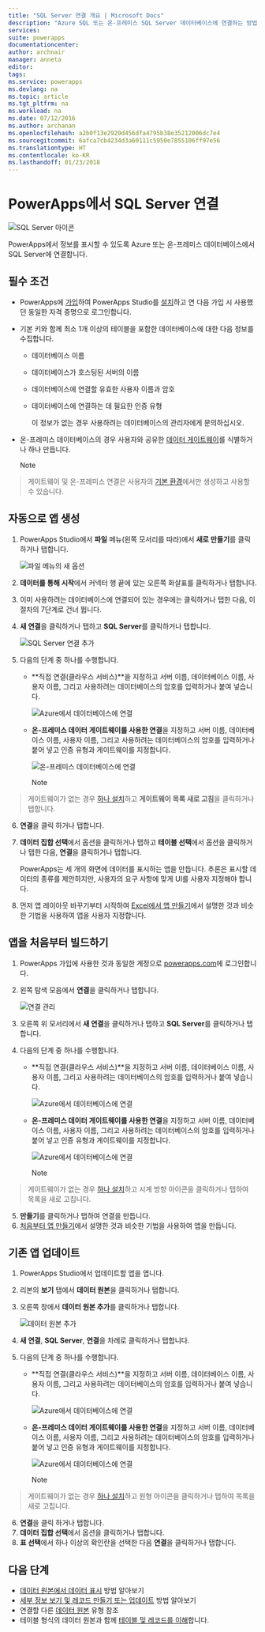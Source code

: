 ```yaml
---
title: "SQL Server 연결 개요 | Microsoft Docs"
description: "Azure SQL 또는 온-프레미스 SQL Server 데이터베이스에 연결하는 방법에 대한 단계별 지침"
services: 
suite: powerapps
documentationcenter: 
author: archnair
manager: anneta
editor: 
tags: 
ms.service: powerapps
ms.devlang: na
ms.topic: article
ms.tgt_pltfrm: na
ms.workload: na
ms.date: 07/12/2016
ms.author: archanan
ms.openlocfilehash: a2b0f13e2920d456dfa4795b38e35212006dc7e4
ms.sourcegitcommit: 6afca7cb4234d3a60111c5950e7855106ff97e56
ms.translationtype: HT
ms.contentlocale: ko-KR
ms.lasthandoff: 01/23/2018
---
```

# <a name="connect-to-sql-server-from-powerapps"></a>PowerApps에서 SQL Server 연결
![SQL Server 아이콘](./media/connection-azure-sqldatabase/sqlicon.png)

PowerApps에서 정보를 표시할 수 있도록 Azure 또는 온-프레미스 데이터베이스에서 SQL Server에 연결합니다.

## <a name="prerequisites"></a>필수 조건

* PowerApps에 [가입](../signup-for-powerapps.md)하여 PowerApps Studio를 [설치](http://aka.ms/powerappsinstall)하고 연 다음 가입 시 사용했던 동일한 자격 증명으로 로그인합니다.
* 기본 키와 함께 최소 1개 이상의 테이블을 포함한 데이터베이스에 대한 다음 정보를 수집합니다.
  
  * 데이터베이스 이름
  * 데이터베이스가 호스팅된 서버의 이름
  * 데이터베이스에 연결할 유효한 사용자 이름과 암호
  * 데이터베이스에 연결하는 데 필요한 인증 유형
    
    이 정보가 없는 경우 사용하려는 데이터베이스의 관리자에게 문의하십시오.
* 온-프레미스 데이터베이스의 경우 사용자와 공유한 [데이터 게이트웨이](../gateway-management.md)를 식별하거나 하나 만듭니다.
  
    > [!NOTE]
> 게이트웨이 및 온-프레미스 연결은 사용자의 [기본 환경](../working-with-environments.md)에서만 생성하고 사용할 수 있습니다.

## <a name="generate-an-app-automatically"></a>자동으로 앱 생성
1. PowerApps Studio에서 **파일** 메뉴(왼쪽 모서리를 따라)에서 **새로 만들기**를 클릭하거나 탭합니다.
   
    ![파일 메뉴의 새 옵션](./media/connection-azure-sqldatabase/file-new.png)
2. **데이터를 통해 시작**에서 커넥터 행 끝에 있는 오른쪽 화살표를 클릭하거나 탭합니다.
3. 이미 사용하려는 데이터베이스에 연결되어 있는 경우에는 클릭하거나 탭한 다음, 이 절차의 7단계로 건너 뜁니다.
4. **새 연결**을 클릭하거나 탭하고 **SQL Server**를 클릭하거나 탭합니다.
   
    ![SQL Server 연결 추가](./media/connection-azure-sqldatabase/add-sql-connection.png)
5. 다음의 단계 중 하나를 수행합니다.
   
   * **직접 연결(클라우스 서비스)**을 지정하고 서버 이름, 데이터베이스 이름, 사용자 이름, 그리고 사용하려는 데이터베이스의 암호를 입력하거나 붙여 넣습니다.
     
       ![Azure에서 데이터베이스에 연결](./media/connection-azure-sqldatabase/connect-azure.png)
   * **온-프레미스 데이터 게이트웨이를 사용한 연결**을 지정하고 서버 이름, 데이터베이스 이름, 사용자 이름, 그리고 사용하려는 데이터베이스의 암호를 입력하거나 붙어 넣고 인증 유형과 게이트웨이를 지정합니다.
     
       ![온-프레미스 데이터베이스에 연결](./media/connection-azure-sqldatabase/connect-onprem.png)
     
       > [!NOTE]
> 게이트웨이가 없는 경우 [하나 설치](../gateway-reference.md)하고 **게이트웨이 목록 새로 고침**을 클릭하거나 탭합니다.
6. **연결**을 클릭 하거나 탭합니다.
7. **데이터 집합 선택**에서 옵션을 클릭하거나 탭하고 **테이블 선택**에서 옵션을 클릭하거나 탭한 다음, **연결**을 클릭하거나 탭합니다.
   
    PowerApps는 세 개의 화면에 데이터를 표시하는 앱을 만듭니다. 추론은 표시할 데이터의 종류를 제안하지만, 사용자의 요구 사항에 맞게 UI를 사용자 지정해야 합니다.
8. 먼저 앱 레이아웃 바꾸기부터 시작하여 [Excel에서 앱 만들기](../get-started-create-from-data.md)에서 설명한 것과 비슷한 기법을 사용하여 앱을 사용자 지정합니다.

## <a name="build-an-app-from-scratch"></a>앱을 처음부터 빌드하기
1. PowerApps 가입에 사용한 것과 동일한 계정으로 [powerapps.com](https://web.powerapps.com)에 로그인합니다.
2. 왼쪽 탐색 모음에서 **연결**을 클릭하거나 탭합니다.  
   
    ![연결 관리](./media/connection-azure-sqldatabase/manage-connections.png)
3. 오른쪽 위 모서리에서 **새 연결**을 클릭하거나 탭하고 **SQL Server**를 클릭하거나 탭합니다.
4. 다음의 단계 중 하나를 수행합니다.
   
   * **직접 연결(클라우스 서비스)**을 지정하고 서버 이름, 데이터베이스 이름, 사용자 이름, 그리고 사용하려는 데이터베이스의 암호를 입력하거나 붙여 넣습니다.
     
       ![Azure에서 데이터베이스에 연결](./media/connection-azure-sqldatabase/connect-azure-portal.png)
   * **온-프레미스 데이터 게이트웨이를 사용한 연결**을 지정하고 서버 이름, 데이터베이스 이름, 사용자 이름, 그리고 사용하려는 데이터베이스의 암호를 입력하거나 붙어 넣고 인증 유형과 게이트웨이를 지정합니다.
     
       ![Azure에서 데이터베이스에 연결](./media/connection-azure-sqldatabase/connect-onprem-portal.png)
     
       > [!NOTE]
> 게이트웨이가 없는 경우 [하나 설치](../gateway-reference.md)하고 시계 방향 아이콘을 클릭하거나 탭하여 목록을 새로 고칩니다.
5. **만들기**를 클릭하거나 탭하여 연결을 만듭니다.
6. [처음부터 앱 만들기](../get-started-create-from-blank.md)에서 설명한 것과 비슷한 기법을 사용하여 앱을 만듭니다.

## <a name="update-an-existing-app"></a>기존 앱 업데이트
1. PowerApps Studio에서 업데이트할 앱을 엽니다.
2. 리본의 **보기** 탭에서 **데이터 원본**을 클릭하거나 탭합니다.
3. 오른쪽 창에서 **데이터 원본 추가**를 클릭하거나 탭합니다.
   
    ![데이터 원본 추가](./media/connection-azure-sqldatabase/add-data-source.png)
4. **새 연결**, **SQL Server**, **연결**을 차례로 클릭하거나 탭합니다.
5. 다음의 단계 중 하나를 수행합니다.
   
   * **직접 연결(클라우스 서비스)**을 지정하고 서버 이름, 데이터베이스 이름, 사용자 이름, 그리고 사용하려는 데이터베이스의 암호를 입력하거나 붙여 넣습니다.
     
       ![Azure에서 데이터베이스에 연결](./media/connection-azure-sqldatabase/connect-azure-fromblank.png)
   * **온-프레미스 데이터 게이트웨이를 사용한 연결**을 지정하고 서버 이름, 데이터베이스 이름, 사용자 이름, 그리고 사용하려는 데이터베이스의 암호를 입력하거나 붙어 넣고 인증 유형과 게이트웨이를 지정합니다.
     
       ![Azure에서 데이터베이스에 연결](./media/connection-azure-sqldatabase/connect-onprem-fromblank.png)
     
       > [!NOTE]
> 게이트웨이가 없는 경우 [하나 설치](../gateway-reference.md)하고 원형 아이콘을 클릭하거나 탭하여 목록을 새로 고칩니다.
6. **연결**을 클릭 하거나 탭합니다.
7. **데이터 집합 선택**에서 옵션을 클릭하거나 탭합니다.
8. **표 선택**에서 하나 이상의 확인란을 선택한 다음 **연결**을 클릭하거나 탭합니다.

## <a name="next-steps"></a>다음 단계
* [데이터 원본에서 데이터 표시](../add-gallery.md) 방법 알아보기
* [세부 정보 보기 및 레코드 만들기 또는 업데이트](../add-form.md) 방법 알아보기
* 연결할 다른 [데이터 원본](../connections-list.md) 유형 참조  
* 테이블 형식의 데이터 원본과 함께 [테이블 및 레코드를 이해](../working-with-tables.md)합니다.

<!--NotAvailableYet
## View the available functions ##
This connection includes the following functions:

| Function Name |  Description |
| --- | --- |
|[GetItems](connection-azure-sqldatabase.md#getitems) | Retrieves rows from a SQL table |
|[PostItem](connection-azure-sqldatabase.md#postitem) | Inserts a new row into a SQL table |
|[GetItem](connection-azure-sqldatabase.md#getitem) | Retrieves a single row from a SQL table |
|[DeleteItem](connection-azure-sqldatabase.md#deleteitem) | Deletes a row from a SQL table |
|[PatchItem](connection-azure-sqldatabase.md#patchitem) | Updates an existing row in a SQL table |
|[GetTables](connection-azure-sqldatabase.md#gettables) | Retrieves tables from a SQL database |

### GetItems
Get rows: Retrieves rows from a SQL table

#### Input properties

| Name| Data Type|Required|Description|
| ---|---|---|---|
|table|string|yes|Name of SQL table|
|$skip|integer|no|Number of entries to skip (default = 0)|
|$top|integer|no|Maximum number of entries to retrieve (default = 256)|
|$filter|string|no|An ODATA filter query to restrict the number of entries|
|$orderby|string|no|An ODATA orderBy query for specifying the order of entries|

### PostItem
Insert row: Inserts a new row into a SQL table

#### Input properties

| Name| Data Type|Required|Description|
| ---|---|---|---|
|table|string|yes|Name of SQL table|
|item| |yes|Row to insert into the specified table in SQL|

#### Output properties

| Property Name | Data Type | Required | Description |
|---|---|---|---|
|value|array|No | |


### GetItem
Get row: Retrieves a single row from a SQL table

#### Input properties

| Name| Data Type|Required|Description|
| ---|---|---|---|
|table|string|yes|Name of SQL table|
|id|string|yes|Unique identifier of the row to retrieve|

#### Output properties

| Property Name | Data Type | Required | Description |
|---|---|---|---|
|ItemInternalId|string|No | |


### DeleteItem
Delete row: Deletes a row from a SQL table

#### Input properties

| Name| Data Type|Required|Description|
| ---|---|---|---|
|table|string|yes|Name of SQL table|
|id|string|yes|Unique identifier of the row to delete|

#### Output properties
None.

### PatchItem
Update row: Updates an existing row in a SQL table

#### Input properties

| Name| Data Type|Required|Description|
| ---|---|---|---|
|table|string|yes|Name of SQL table|
|id|string|yes|Unique identifier of the row to update|
|item| |yes|Row with updated values|

#### Output properties

| Property Name | Data Type | Required | Description |
|---|---|---|---|
|ItemInternalId|string|No | &nbsp; |


### GetTables
Get tables: Retrieves tables from a SQL database

#### Input properties
None.

#### Output properties

| Property Name | Data Type | Required | Description |
|---|---|---|---|
|value|array|No | Can output the Name and DisplayName properties |

### ExecuteProcedure
Execute stored procedure: Executes a stored procedure in SQL

#### Input properties

| Name| Data Type|Required|Description|
| ---|---|---|---|
|procedure|string|yes|Procedure name|
|parameters| |yes|Input parameters|

#### Output properties
Result of the stored procedure execution.

| Property Name | Data Type | Required | Description |
|---|---|---|---|
|OutputParameters|object|No | Output parameter values |
|ReturnCode|integer|No | Return code of a procedure |
|ResultSets|object|No | Result sets|

-->

